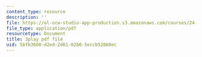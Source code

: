 ```yaml
---
content_type: resource
description: ''
file: https://ol-ocw-studio-app-production.s3.amazonaws.com/courses/24-908-creole-languages-and-caribbean-identities-spring-2017/5bfb3600d2ed2d6102b05eccb52860ec_1Ukb9KNTNkA.pdf
file_type: application/pdf
resourcetype: Document
title: 3play pdf file
uid: 5bfb3600-d2ed-2d61-02b0-5eccb52860ec
---
```


